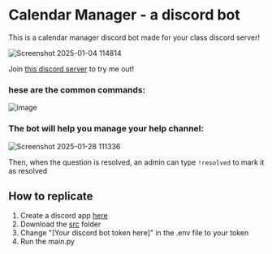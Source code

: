 # Calendar Manager - a discord bot

This is a calendar manager discord bot made for your class discord server!

![Screenshot 2025-01-04 114814](https://github.com/user-attachments/assets/0111bece-daad-4bb5-83fb-00cde16dd67a)

Join [this discord server](https://discord.gg/grmSf58G) to try me out!

### hese are the common commands:

![image](https://github.com/user-attachments/assets/2a9d5c45-8bc8-45bb-aaec-1ffda37ab437)

### The bot will help you manage your help channel:

![Screenshot 2025-01-28 111336](https://github.com/user-attachments/assets/a37efd8b-2f5c-498b-875a-f59d2db49352)

Then, when the question is resolved, an admin can type `!resolved` to mark it as resolved

## How to replicate

1. Create a discord app [here](https://discord.com/developers/applications?new_application=true)
2. Download the [src](https://github.com/anton2026gamca/CalendarManagerDiscordBot/tree/main/src) folder
3. Change "[Your discord bot token here]" in the .env file to your token
4. Run the main.py
